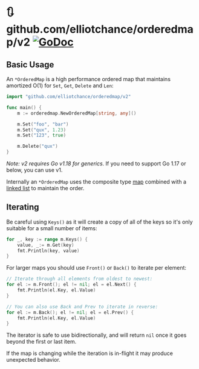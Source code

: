 # 🔃 github.com/elliotchance/orderedmap/v2 [![GoDoc](https://godoc.org/github.com/elliotchance/orderedmap/v2?status.svg)](https://godoc.org/github.com/elliotchance/orderedmap/v2)

## Basic Usage

An `*OrderedMap` is a high performance ordered map that maintains amortized O(1)
for `Set`, `Get`, `Delete` and `Len`:

```go
import "github.com/elliotchance/orderedmap/v2"

func main() {
	m := orderedmap.NewOrderedMap[string, any]()

	m.Set("foo", "bar")
	m.Set("qux", 1.23)
	m.Set("123", true)

	m.Delete("qux")
}
```

*Note: v2 requires Go v1.18 for generics.* If you need to support Go 1.17 or
below, you can use v1.

Internally an `*OrderedMap` uses the composite type
[map](https://go.dev/blog/maps) combined with a
[linked list](https://pkg.go.dev/container/list) to maintain the order.

## Iterating

Be careful using `Keys()` as it will create a copy of all of the keys so it's
only suitable for a small number of items:

```go
for _, key := range m.Keys() {
	value, _:= m.Get(key)
	fmt.Println(key, value)
}
```

For larger maps you should use `Front()` or `Back()` to iterate per element:

```go
// Iterate through all elements from oldest to newest:
for el := m.Front(); el != nil; el = el.Next() {
    fmt.Println(el.Key, el.Value)
}

// You can also use Back and Prev to iterate in reverse:
for el := m.Back(); el != nil; el = el.Prev() {
    fmt.Println(el.Key, el.Value)
}
```

The iterator is safe to use bidirectionally, and will return `nil` once it goes
beyond the first or last item.

If the map is changing while the iteration is in-flight it may produce
unexpected behavior.
